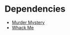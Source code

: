 # Dependencies
* [Murder Mystery](https://www.spigotmc.org/resources/109462/)
* [Whack Me](https://www.spigotmc.org/resources/104912/)